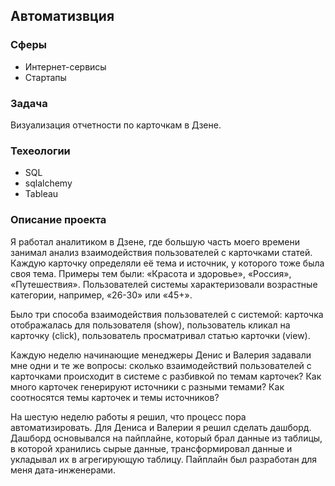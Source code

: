 ## Автоматизвция

### Сферы
- Интернет-сервисы
- Стартапы

### Задача
Визуализация отчетности по карточкам в Дзене.


### Техеологии
- SQL
- sqlalchemy
- Tableau

### Описание проекта
Я работал аналитиком в Дзене, где большую часть моего времени занимал анализ взаимодействия пользователей с карточками статей. Каждую карточку определяли её тема и источник, у которого тоже была своя тема. Примеры тем были: «Красота и здоровье», «Россия», «Путешествия». Пользователей системы характеризовали возрастные категории, например, «26-30» или «45+».

Было три способа взаимодействия пользователей с системой: карточка отображалась для пользователя (show), пользователь кликал на карточку (click), пользователь просматривал статью карточки (view).

Каждую неделю начинающие менеджеры Денис и Валерия задавали мне одни и те же вопросы: сколько взаимодействий пользователей с карточками происходит в системе с разбивкой по темам карточек? Как много карточек генерируют источники с разными темами? Как соотносятся темы карточек и темы источников?

На шестую неделю работы я решил, что процесс пора автоматизировать. Для Дениса и Валерии я решил сделать дашборд. Дашборд основывался на пайплайне, который брал данные из таблицы, в которой хранились сырые данные, трансформировал данные и укладывал их в агрегирующую таблицу. Пайплайн был разработан для меня дата-инженерами.
